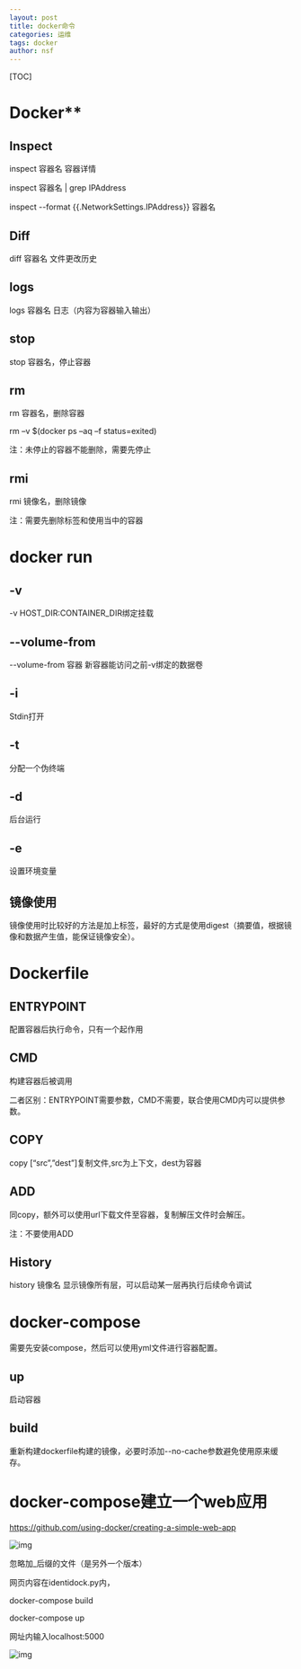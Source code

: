 ```yaml
---
layout: post
title: docker命令
categories: 运维
tags: docker
author: nsf
---
```

[TOC]

# Docker**

## **Inspect**

inspect 容器名 容器详情

inspect 容器名 | grep IPAddress

inspect --format {{.NetworkSettings.IPAddress}} 容器名

 

## **Diff**

diff 容器名 文件更改历史

 

## **logs**

logs 容器名 日志（内容为容器输入输出）

 

## **stop**

stop 容器名，停止容器

 

## **rm**

rm 容器名，删除容器

rm –v $(docker ps –aq –f status=exited)

注：未停止的容器不能删除，需要先停止

## **rmi**

rmi 镜像名，删除镜像

注：需要先删除标签和使用当中的容器

 

# **docker** **run**

## -v 

-v HOST_DIR:CONTAINER_DIR绑定挂载

 

## **--volume-from**

--volume-from 容器   新容器能访问之前-v绑定的数据卷

 

## -i

Stdin打开

 

## -t

分配一个伪终端

 

## -d

后台运行

 

## -e

设置环境变量

 

## **镜像使用**

镜像使用时比较好的方法是加上标签，最好的方式是使用digest（摘要值，根据镜像和数据产生值，能保证镜像安全）。

# **Dockerfile**

## **ENTRYPOINT**

配置容器后执行命令，只有一个起作用

## **CMD**

构建容器后被调用

二者区别：ENTRYPOINT需要参数，CMD不需要，联合使用CMD内可以提供参数。

## **COPY**

copy [“src”,”dest”]复制文件,src为上下文，dest为容器

## **ADD**

同copy，额外可以使用url下载文件至容器，复制解压文件时会解压。

注：不要使用ADD

 

## **History**

history 镜像名 显示镜像所有层，可以启动某一层再执行后续命令调试

 

# **docker-compose**

需要先安装compose，然后可以使用yml文件进行容器配置。

## **up**

启动容器

## **build**

重新构建dockerfile构建的镜像，必要时添加--no-cache参数避免使用原来缓存。

# **docker-compose建立一个web应用**

https://github.com/using-docker/creating-a-simple-web-app

![img](file:///C:\Users\Ausar\AppData\Local\Temp\ksohtml13912\wps1.jpg) 

忽略加_后缀的文件（是另外一个版本）

网页内容在identidock.py内，

docker-compose build

docker-compose up

网址内输入localhost:5000

![img](file:///C:\Users\Ausar\AppData\Local\Temp\ksohtml13912\wps2.jpg) 